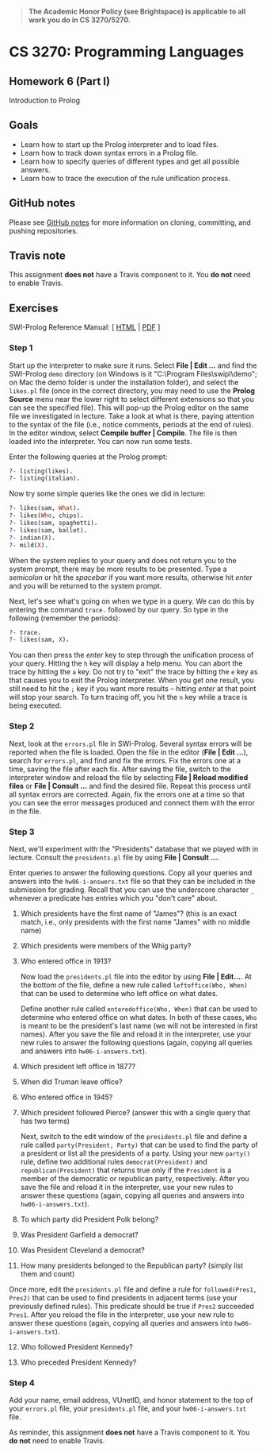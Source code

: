 > **The Academic Honor Policy (see Brightspace) is applicable to all work you do in CS 3270/5270.**

# CS 3270: Programming Languages
## Homework 6 (Part I)

Introduction to Prolog

## Goals

* Learn how to start up the Prolog interpreter and to load files.
* Learn how to track down syntax errors in a Prolog file.
* Learn how to specify queries of different types and get all possible answers.
* Learn how to trace the execution of the rule unification process.

## GitHub notes

Please see [GitHub notes](github_notes.md) for more information on cloning, committing, and pushing repositories.

## Travis note

This assignment **does not** have a Travis component to it. You **do not** need to enable Travis.

## Exercises

SWI-Prolog Reference Manual: [ [HTML](http://www.swi-prolog.org/pldoc/refman/)  | [PDF](http://www.swi-prolog.org/download/stable/doc/SWI-Prolog-7.6.0.pdf) ]

### Step 1

Start up the interpreter to make sure it runs. Select **File | Edit ...** and find the SWI-Prolog `demo` directory (on Windows is it "C:\Program Files\swipl\demo"; on Mac the demo folder is under the installation folder), and select the `likes.pl` file (once in the correct directory, you may need to use the **Prolog Source** menu near the lower right to select different extensions so that you can see the specified file). This will pop-up the Prolog editor on the same file we investigated in lecture. Take a look at what is there, paying attention to the syntax of the file (i.e., notice comments, periods at the end of rules). In the editor window, select **Compile buffer | Compile**. The file is then loaded into the interpreter. You can now run some tests.

Enter the following queries at the Prolog prompt:

```Prolog
?- listing(likes).
?- listing(italian).
```

Now try some simple queries like the ones we did in lecture:

```Prolog
?- likes(sam, What).
?- likes(Who, chips).
?- likes(sam, spaghetti).
?- likes(sam, ballet).
?- indian(X).
?- mild(X).
```

When the system replies to your query and does not return you to the system prompt, there may be more results to be presented. Type a *semicolon* or hit the *spacebar* if you want more results, otherwise hit *enter* and you will be returned to the system prompt.

Next, let's see what's going on when we type in a query. We can do this by entering the command `trace.` followed by our query. So type in the following (remember the periods):

```Prolog
?- trace.
?- likes(sam, X).
```

You can then press the *enter* key to step through the unification process of your query. Hitting the `h` key will display a help menu. You can abort the trace by hitting the `a` key. Do not try to "exit" the trace by hitting the `e` key as that causes you to exit the Prolog interpreter. When you get one result, you still need to hit the `;` key if you want more results – hitting *enter* at that point will stop your search. To turn tracing off, you hit the `n` key while a trace is being executed.

### Step 2

Next, look at the `errors.pl` file in SWI-Prolog. Several syntax errors will be reported when the file is loaded. Open the file in the editor (**File | Edit ...**), search for `errors.pl`, and find and fix the errors. Fix the errors one at a time, saving the file after each fix. After saving the file, switch to the interpreter window and reload the file by selecting **File | Reload modified files** or **File | Consult ...** and find the desired file. Repeat this process until all syntax errors are corrected. Again, fix the errors one at a time so that you can see the error messages produced and connect them with the error in the file.

### Step 3

Next, we'll experiment with the "Presidents" database that we played with in lecture. Consult the `presidents.pl` file by using **File | Consult ...**.

Enter queries to answer the following questions. Copy all your queries and answers into the `hw06-i-answers.txt` file so that they can be included in the submission for grading. Recall that you can use the underscore character `_` whenever a predicate has entries which you "don't care" about.

1. Which presidents have the first name of "James"? (this is an exact match, i.e., only presidents with the first name "James" with no middle name)

2. Which presidents were members of the Whig party?

3. Who entered office in 1913?

   Now load the `presidents.pl` file into the editor by using **File | Edit...**. At the bottom of the file, define a new rule called `leftoffice(Who, When)` that can be used to determine who left office on what dates.

   Define another rule called `enteredoffice(Who, When)` that can be used to determine who entered office on what dates. In both of these cases, `Who` is meant to be the president's last name (we will not be interested in first names). After you save the file and reload it in the interpreter, use your new rules to answer the following questions (again, copying all queries and answers into `hw06-i-answers.txt`).

4. Which president left office in 1877?

5. When did Truman leave office?

6. Who entered office in 1945?

7. Which president followed Pierce? (answer this with a single query that has two terms)

   Next, switch to the edit window of the `presidents.pl` file and define a rule called `party(President, Party)` that can be used to find the party of a president or list all the presidents of a party. Using your new `party()` rule, define two additional rules `democrat(President)` and `republican(President)` that returns true only if the `President` is a member of the democratic or republican party, respectively. After you save the file and reload it in the interpreter, use your new rules to answer these questions (again, copying all queries and answers into `hw06-i-answers.txt`).

8. To which party did President Polk belong?

9. Was President Garfield a democrat?

10. Was President Cleveland a democrat?

11. How many presidents belonged to the Republican party? (simply list them and count)

   Once more, edit the `presidents.pl` file and define a rule for `followed(Pres1, Pres2)` that can be used to find presidents in adjacent terms (use your previously defined rules). This predicate should be true if `Pres2` succeeded `Pres1`. After you reload the file in the interpreter, use your new rule to answer these questions (again, copying all queries and answers into `hw06-i-answers.txt`).

12. Who followed President Kennedy?

13. Who preceded President Kennedy?

### Step 4

Add your name, email address, VUnetID, and honor statement to the top of your `errors.pl` file, your `presidents.pl` file, and your `hw06-i-answers.txt` file.

As reminder, this assignment **does not** have a Travis component to it. You **do not** need to enable Travis.